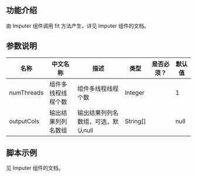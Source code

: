 ## 功能介绍
由 Imputer 组件调用 fit 方法产生，详见 Imputer 组件的文档。


## 参数说明
| 名称 | 中文名称 | 描述 | 类型 | 是否必须？ | 默认值 |
| --- | --- | --- | --- | --- | --- |
| numThreads | 组件多线程线程个数 | 组件多线程线程个数 | Integer |  | 1 |
| outputCols | 输出结果列列名数组 | 输出结果列列名数组，可选，默认null | String[] |  | null |


## 脚本示例
见 Imputer 组件的文档。
